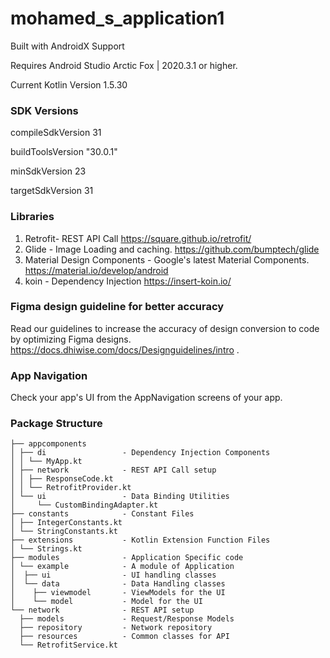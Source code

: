 
# mohamed_s_application1

Built with AndroidX Support

Requires Android Studio Arctic Fox | 2020.3.1 or higher.

Current Kotlin Version 1.5.30


### SDK Versions

compileSdkVersion 31

buildToolsVersion "30.0.1"

minSdkVersion 23

targetSdkVersion 31


### Libraries

1. Retrofit- REST API Call
https://square.github.io/retrofit/
2. Glide - Image Loading and caching.
https://github.com/bumptech/glide
3. Material Design Components - Google's latest Material Components.
https://material.io/develop/android
4. koin - Dependency Injection
https://insert-koin.io/

### Figma design guideline for better accuracy

Read our guidelines to increase the accuracy of design conversion to code by optimizing Figma designs. 
https://docs.dhiwise.com/docs/Designguidelines/intro .

### App Navigation

Check your app\'s UI from the AppNavigation screens of your app.

### Package Structure


```
├── appcomponents       
│ ├── di                 - Dependency Injection Components 
│ │ └── MyApp.kt
│ ├── network            - REST API Call setup
│ │ ├── ResponseCode.kt
│ │ └── RetrofitProvider.kt
│ └── ui                 - Data Binding Utilities
│     └── CustomBindingAdapter.kt
├── constants            - Constant Files
│ ├── IntegerConstants.kt
│ └── StringConstants.kt
├── extensions           - Kotlin Extension Function Files
│ └── Strings.kt
├── modules              - Application Specific code
│ └── example            - A module of Application 
│  ├── ui                - UI handling classes
│  └── data              - Data Handling classes
│    ├── viewmodel       - ViewModels for the UI
│    └── model           - Model for the UI
└── network              - REST API setup
  ├── models             - Request/Response Models
  ├── repository         - Network repository
  ├── resources          - Common classes for API
  └── RetrofitService.kt
```
